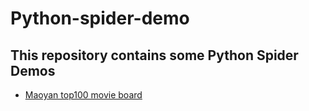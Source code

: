 # Python-spider-demo

## This repository contains some Python Spider Demos 

- [Maoyan top100 movie board](Maoyan\README.md)